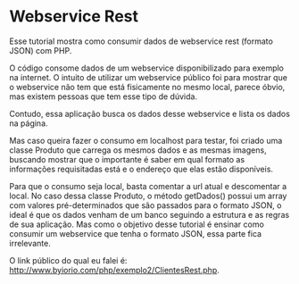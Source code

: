 Webservice Rest
===============

Esse tutorial mostra como consumir dados de webservice rest (formato JSON) com PHP.

O código consome dados de um webservice disponibilizado para exemplo na internet. O intuito de utilizar um webservice público foi para mostrar que o webservice não tem que está fisicamente no mesmo local, parece óbvio, mas existem pessoas que tem esse tipo de dúvida.

Contudo, essa aplicação busca os dados desse webservice e lista os dados na página.

Mas caso queira fazer o consumo em localhost para testar, foi criado uma classe Produto que carrega os mesmos dados e as mesmas imagens, buscando mostrar que o importante é saber em qual formato as informações requisitadas está e o endereço que elas estão disponíveis. 

Para que o consumo seja local, basta comentar a url atual e descomentar a local. No caso dessa classe Produto, o método getDados() possui um array com valores pré-determinados que são passados para o formato JSON, o ideal é que os dados venham de um banco seguindo a estrutura e as regras de sua aplicação. Mas como o objetivo desse tutorial é ensinar como consumir um webservice que tenha o formato JSON, essa parte fica irrelevante.

O link público do qual eu falei é: http://www.byiorio.com/php/exemplo2/ClientesRest.php.
